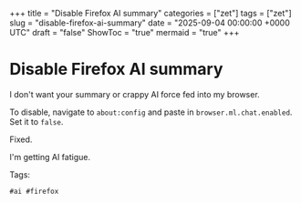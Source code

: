 +++
title = "Disable Firefox AI summary"
categories = ["zet"]
tags = ["zet"]
slug = "disable-firefox-ai-summary"
date = "2025-09-04 00:00:00 +0000 UTC"
draft = "false"
ShowToc = "true"
mermaid = "true"
+++

# Disable Firefox AI summary

I don't want your summary or crappy AI force fed into my browser.

To disable, navigate to `about:config` and paste in `browser.ml.chat.enabled`. Set it to `false`.

Fixed.

I'm getting AI fatigue.

Tags:

    #ai #firefox
